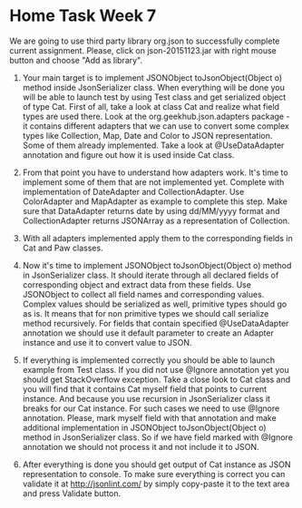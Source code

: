 # Home Task Week 7

We are going to use third party library org.json to successfully complete current assignment. Please, click on json-20151123.jar with right mouse button and choose "Add as library".

1. Your main target is to implement JSONObject toJsonObject(Object o) method inside JsonSerializer class. When everything will be done you will be able to launch test by using Test class and get serialized object of type Cat.
First of all, take a look at class Cat and realize what field types are used there. Look at the org.geekhub.json.adapters package - it contains different adapters that we can use to convert some complex types like Collection, Map, Date and Color to JSON representation. Some of them already implemented. Take a look at @UseDataAdapter annotation and figure out how it is used inside Cat class.

2. From that point you have to understand how adapters work. It's time to implement some of them that are not implemented yet. Complete with implementation of DateAdapter and CollectionAdapter. Use ColorAdapter and MapAdapter as example to complete this step. Make sure that DataAdapter returns date by using dd/MM/yyyy format and CollectionAdapter returns JSONArray as a representation of Collection.

3. With all adapters implemented apply them to the corresponding fields in Cat and Paw classes.

4. Now it's time to implement JSONObject toJsonObject(Object o) method in JsonSerializer class. It should iterate through all declared fields of corresponding object and extract data from these fields. Use JSONObject to collect all field names and corresponding values. Complex values should be serialized as well, primitive types should go as is. It means that for non primitive types we should call serialize method recursively. For fields that contain specified @UseDataAdapter annotation we should use it default parameter to create an Adapter instance and use it to convert value to JSON.

5. If everything is implemented correctly you should be able to launch example from Test class. If you did not use @Ignore annotation yet you should get StackOverflow exception. Take a close look to Cat class and you will find that it contains Cat myself field that points to current instance. And because you use recursion in JsonSerializer class it breaks for our Cat instance. For such cases we need to use @Ignore annotation. Please, mark myself field with that annotation and make additional implementation in JSONObject toJsonObject(Object o) method in JsonSerializer class. So if we have field marked with @Ignore annotation we should not process it and not include it to JSON.

6. After everything is done you should get output of Cat instance as JSON representation to console. To make sure everything is correct you can validate it at http://jsonlint.com/ by simply copy-paste it to the text area and press Validate button.